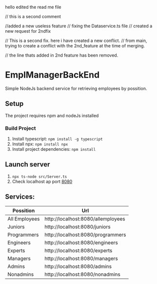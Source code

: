 hello edited the read me file

// this is a second comment

//added a new useless feature
// fixing the Dataservice.ts file
// created a new request for 2ndfix

// This is a second fix. here i have created a new conflict.
// from main, trying to create a conflict with the 2nd_feature at the time of merging.

// the line thats added in 2nd feature has been removed.

# EmplManagerBackEnd

Simple NodeJs backend service for retrieving employees by possition.

## Setup

The project requires npm and nodeJs installed

### Build Project

1. Install typescript: `npm install -g typescript`
2. Install npx: `npm install npx`
3. Install project dependencies: `npm install`

## Launch server

1. `npx ts-node src/Server.ts`
2. Check localhost ap port [8080](http://localhost:8080/)

## Services:

| Possition     | Url                                |
| ------------- | ---------------------------------- |
| All Employees | http://localhost:8080/allemployees |
| Juniors       | http://localhost:8080/juniors      |
| Programmers   | http://localhost:8080/programmers  |
| Engineers     | http://localhost:8080/engineers    |
| Experts       | http://localhost:8080/experts      |
| Managers      | http://localhost:8080/managers     |
| Admins        | http://localhost:8080/admins       |
| Nonadmins     | http://localhost:8080/nonadmins    |
